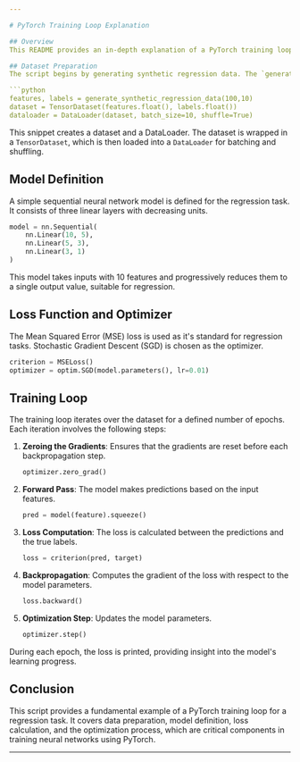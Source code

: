 ```yaml
---

# PyTorch Training Loop Explanation

## Overview
This README provides an in-depth explanation of a PyTorch training loop designed for a regression task using synthetic data. The script demonstrates essential steps in setting up and running a training loop in PyTorch, including data preparation, model definition, loss computation, and backpropagation.

## Dataset Preparation
The script begins by generating synthetic regression data. The `generate_synthetic_regression_data` function creates features and labels for training.

```python
features, labels = generate_synthetic_regression_data(100,10)
dataset = TensorDataset(features.float(), labels.float())
dataloader = DataLoader(dataset, batch_size=10, shuffle=True)
```
This snippet creates a dataset and a DataLoader. The dataset is wrapped in a `TensorDataset`, which is then loaded into a `DataLoader` for batching and shuffling.

## Model Definition
A simple sequential neural network model is defined for the regression task. It consists of three linear layers with decreasing units.

```python
model = nn.Sequential(
    nn.Linear(10, 5),
    nn.Linear(5, 3),
    nn.Linear(3, 1)
)
```
This model takes inputs with 10 features and progressively reduces them to a single output value, suitable for regression.

## Loss Function and Optimizer
The Mean Squared Error (MSE) loss is used as it's standard for regression tasks. Stochastic Gradient Descent (SGD) is chosen as the optimizer.

```python
criterion = MSELoss()
optimizer = optim.SGD(model.parameters(), lr=0.01)
```

## Training Loop
The training loop iterates over the dataset for a defined number of epochs. Each iteration involves the following steps:

1. **Zeroing the Gradients**: Ensures that the gradients are reset before each backpropagation step.
   ```python
   optimizer.zero_grad()
   ```

2. **Forward Pass**: The model makes predictions based on the input features.
   ```python
   pred = model(feature).squeeze()
   ```

3. **Loss Computation**: The loss is calculated between the predictions and the true labels.
   ```python
   loss = criterion(pred, target)
   ```

4. **Backpropagation**: Computes the gradient of the loss with respect to the model parameters.
   ```python
   loss.backward()
   ```

5. **Optimization Step**: Updates the model parameters.
   ```python
   optimizer.step()
   ```

During each epoch, the loss is printed, providing insight into the model's learning progress.

## Conclusion
This script provides a fundamental example of a PyTorch training loop for a regression task. It covers data preparation, model definition, loss calculation, and the optimization process, which are critical components in training neural networks using PyTorch.

---
```

